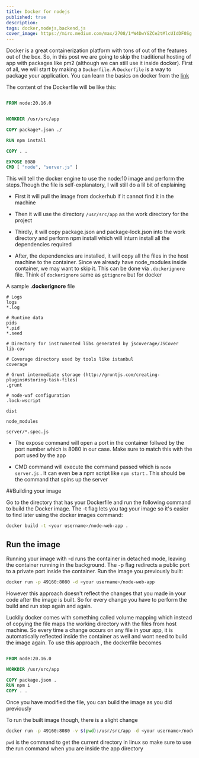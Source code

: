 ```yaml
---
title: Docker for nodejs
published: true
description:
tags: docker,nodejs,backend,js
cover_image: https://miro.medium.com/max/2708/1*W4DwYGZCe2tMlcUIdDF0Sg.jpeg
---
```


Docker is a great containerization platform with tons of out of the features out of the box. So, in this post we are going to skip the traditional hosting of app with packages like pm2 (although we can still use it inside docker).
First of all, we will start by making a `Dockerfile`. A `Dockerfile` is a way to package your application.
You can learn the basics on docker from the [link](https://www.docker.com/get-started)

The content of the Dockerfile will be like this:

```Dockerfile

FROM node:20.16.0


WORKDIR /usr/src/app

COPY package*.json ./

RUN npm install

COPY . .

EXPOSE 8080
CMD [ "node", "server.js" ]

```

This will tell the docker engine to use the node:10 image and perform the steps.Though the file is self-explanatory, I will still do a lil bit of explaining

- First it will pull the image from dockerhub if it cannot find it in the machine
- Then it will use the directory `/usr/src/app` as the work directory for the project
- Thirdly, it will copy package.json and package-lock.json into the work directory and perform npm install which will inturn install all the dependencies required

- After, the dependencies are installed, it will copy all the files in the host machine to the container. Since we already have node_modules inside container, we may want to skip it. This can be done via `.dockerignore` file. Think of `dockerignore` same as `gitignore` but for docker

A sample <b>.dockerignore</b> file

```
# Logs
logs
*.log

# Runtime data
pids
*.pid
*.seed

# Directory for instrumented libs generated by jscoverage/JSCover
lib-cov

# Coverage directory used by tools like istanbul
coverage

# Grunt intermediate storage (http://gruntjs.com/creating-plugins#storing-task-files)
.grunt

# node-waf configuration
.lock-wscript

dist

node_modules

server/*.spec.js

```

- The expose command will open a port in the container follwed by the port number which is 8080 in our case. Make sure to match this with the port used by the app

- CMD command will execute the command passed which is `node server.js` . It can even be a npm script like `npm start` . This should be the command that spins up the server

##Building your image

Go to the directory that has your Dockerfile and run the following command to build the Docker image. The -t flag lets you tag your image so it's easier to find later using the docker images command:

```sh
docker build -t <your username>/node-web-app .
```

## Run the image

Running your image with -d runs the container in detached mode, leaving the container running in the background. The -p flag redirects a public port to a private port inside the container. Run the image you previously built:

```sh
docker run -p 49160:8080 -d <your username>/node-web-app
```

However this approach doesn't reflect the changes that you made in your code after the image is built. So for every change you have to perform the build and run step again and again.

Luckily docker comes with something called volume mapping which instead of copying the file maps the working directory with the files from host machine. So every time a change occurs on any file in your app, it is automatically reflected inside the container as well and wont need to build the image again.
To use this approach , the dockerfile becomes

```Dockerfile

FROM node:20.16.0

WORKDIR /usr/src/app

COPY package.json .
RUN npm i
COPY . .

```

Once you have modified the file, you can build the image as you did previously

To run the built image though, there is a slight change

```sh
docker run -p 49160:8080 -v $(pwd):/usr/src/app -d <your username>/node-web-app

```

`pwd` is the command to get the current directory in linux so make sure to use the run command when you are inside the app directory

